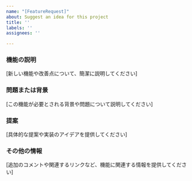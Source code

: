 ```yaml
---
name: "[FeatureRequest]"
about: Suggest an idea for this project
title: ''
labels: ''
assignees: ''

---
```


### 機能の説明
[新しい機能や改善点について、簡潔に説明してください]

### 問題または背景
[この機能が必要とされる背景や問題について説明してください]

### 提案
[具体的な提案や実装のアイデアを提供してください]

### その他の情報
[追加のコメントや関連するリンクなど、機能に関連する情報を提供してください]
